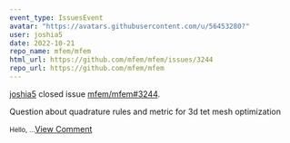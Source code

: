 ```yaml
---
event_type: IssuesEvent
avatar: "https://avatars.githubusercontent.com/u/56453280?"
user: joshia5
date: 2022-10-21
repo_name: mfem/mfem
html_url: https://github.com/mfem/mfem/issues/3244
repo_url: https://github.com/mfem/mfem
---
```


<a href='https://github.com/joshia5' target='_blank'>joshia5</a> closed issue <a href='https://github.com/mfem/mfem/issues/3244' target='_blank'>mfem/mfem#3244</a>.

<p>Question about quadrature rules and metric for 3d tet mesh optimization</p><small>Hello,...</small><a href='https://github.com/mfem/mfem/issues/3244' target='_blank'>View Comment</a>